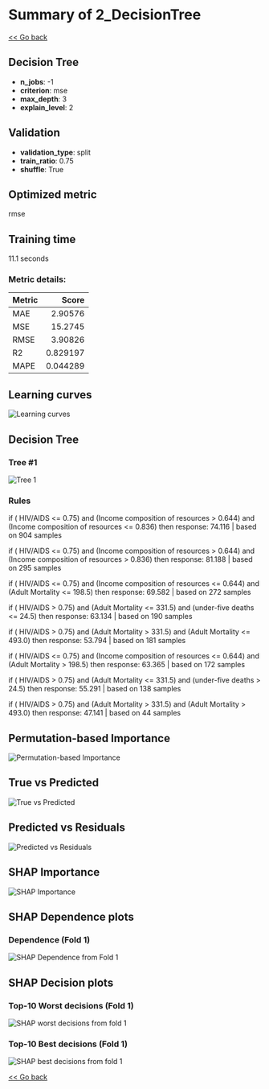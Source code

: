# Summary of 2_DecisionTree

[<< Go back](../README.md)


## Decision Tree
- **n_jobs**: -1
- **criterion**: mse
- **max_depth**: 3
- **explain_level**: 2

## Validation
 - **validation_type**: split
 - **train_ratio**: 0.75
 - **shuffle**: True

## Optimized metric
rmse

## Training time

11.1 seconds

### Metric details:
| Metric   |     Score |
|:---------|----------:|
| MAE      |  2.90576  |
| MSE      | 15.2745   |
| RMSE     |  3.90826  |
| R2       |  0.829197 |
| MAPE     |  0.044289 |



## Learning curves
![Learning curves](learning_curves.png)

## Decision Tree 

### Tree #1
![Tree 1](learner_fold_0_tree.svg)

### Rules

if ( HIV/AIDS <= 0.75) and (Income composition of resources > 0.644) and (Income composition of resources <= 0.836) then response: 74.116 | based on 904 samples

if ( HIV/AIDS <= 0.75) and (Income composition of resources > 0.644) and (Income composition of resources > 0.836) then response: 81.188 | based on 295 samples

if ( HIV/AIDS <= 0.75) and (Income composition of resources <= 0.644) and (Adult Mortality <= 198.5) then response: 69.582 | based on 272 samples

if ( HIV/AIDS > 0.75) and (Adult Mortality <= 331.5) and (under-five deaths  <= 24.5) then response: 63.134 | based on 190 samples

if ( HIV/AIDS > 0.75) and (Adult Mortality > 331.5) and (Adult Mortality <= 493.0) then response: 53.794 | based on 181 samples

if ( HIV/AIDS <= 0.75) and (Income composition of resources <= 0.644) and (Adult Mortality > 198.5) then response: 63.365 | based on 172 samples

if ( HIV/AIDS > 0.75) and (Adult Mortality <= 331.5) and (under-five deaths  > 24.5) then response: 55.291 | based on 138 samples

if ( HIV/AIDS > 0.75) and (Adult Mortality > 331.5) and (Adult Mortality > 493.0) then response: 47.141 | based on 44 samples





## Permutation-based Importance
![Permutation-based Importance](permutation_importance.png)
## True vs Predicted

![True vs Predicted](true_vs_predicted.png)


## Predicted vs Residuals

![Predicted vs Residuals](predicted_vs_residuals.png)



## SHAP Importance
![SHAP Importance](shap_importance.png)

## SHAP Dependence plots

### Dependence (Fold 1)
![SHAP Dependence from Fold 1](learner_fold_0_shap_dependence.png)

## SHAP Decision plots

### Top-10 Worst decisions (Fold 1)
![SHAP worst decisions from fold 1](learner_fold_0_shap_worst_decisions.png)
### Top-10 Best decisions (Fold 1)
![SHAP best decisions from fold 1](learner_fold_0_shap_best_decisions.png)

[<< Go back](../README.md)
